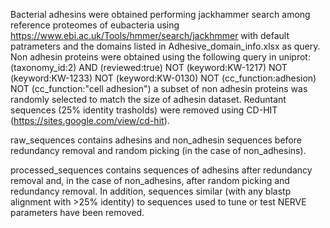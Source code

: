 Bacterial adhesins were obtained performing jackhammer search among reference proteomes of eubacteria using https://www.ebi.ac.uk/Tools/hmmer/search/jackhmmer with default patrameters and the domains listed in Adhesive_domain_info.xlsx as query.
Non adhesin proteins were obtained using the following query in uniprot:
(taxonomy_id:2) AND (reviewed:true) NOT (keyword:KW-1217) NOT (keyword:KW-1233) NOT (keyword:KW-0130) NOT (cc_function:adhesion) NOT (cc_function:"cell adhesion")
a subset of non adhesin proteins was randomly selected to match the size of adhesin dataset.
Reduntant sequences (25% identity trasholds) were removed using CD-HIT (https://sites.google.com/view/cd-hit).

raw_sequences contains adhesins and non_adhesin sequences before redundancy removal and random picking (in the case of non_adhesins).

processed_sequences contains sequences of adhesins after redundancy removal and, in the case of non_adhesins, after random picking and redundancy removal. In addition, sequences similar (with any blastp alignment with >25% identity) to sequences used to tune or test NERVE parameters have been removed.

